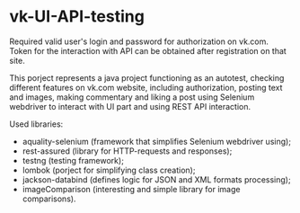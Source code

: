 # vk-UI-API-testing
Required valid user's login and password for authorization on vk.com. Token for the interaction with API can be obtained after registration on that site.

This porject represents a java project functioning as an autotest, checking different features on vk.com website, including authorization, posting text and images, making commentary and liking a post using Selenium webdriver to interact with UI part and using REST API interaction.

Used libraries:
- aquality-selenium (framework that simplifies Selenium webdriver using);
- rest-assured (library for HTTP-requests and responses);
- testng (testing framework);
- lombok (porject for simplifying class creation);
- jackson-databind (defines logic for JSON and XML formats processing);
- imageComparison (interesting and simple library for image comparisons).
